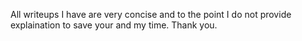 All writeups I have are very concise and to the point I do not provide explaination to save your and my time.
Thank you.
